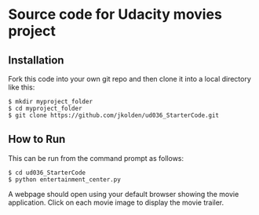 # Source code for Udacity movies project

## Installation

Fork this code into your own git repo and then clone it into a local directory like this:

```
$ mkdir myproject_folder
$ cd myproject_folder
$ git clone https://github.com/jkolden/ud036_StarterCode.git
```

## How to Run

This can be run from the command prompt as follows:
```
$ cd ud036_StarterCode
$ python entertainment_center.py
```
A webpage should open using your default browser showing the movie application. Click on each movie image to display the movie trailer.
